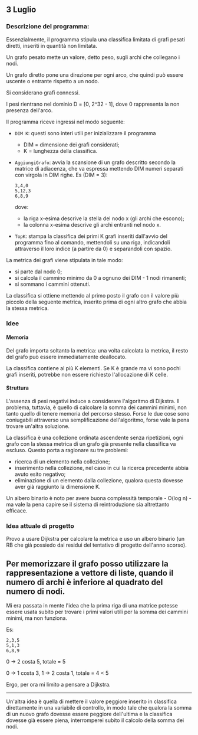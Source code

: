 ## 3 Luglio

### Descrizione del programma:

Essenzialmente, il programma stipula una classifica limitata di grafi pesati diretti, inseriti in quantità
non limitata.

Un grafo pesato mette un valore, detto peso, sugli archi che collegano i nodi.

Un grafo diretto pone una direzione per ogni arco, che quindi può essere uscente o entrante rispetto a un 
nodo.

Si considerano grafi connessi.

I pesi rientrano nel dominio D = [0, 2^32 - 1], dove 0 rappresenta la non presenza dell'arco.

Il programma riceve ingressi nel modo seguente:

- `DIM K`: questi sono interi utili per inizializzare il programma
  - DIM = dimensione dei grafi considerati;
  - K = lunghezza della classifica.
- `AggiungiGrafo`: avvia la scansione di un grafo descritto secondo la matrice di adiacenza, che va espressa mettendo
  DIM numeri separati con virgola in DIM righe. Es (DIM = 3):

      3,4,0
      5,12,3
      6,8,9

  dove:
  - la riga x-esima descrive la stella del nodo x (gli archi che escono);
  - la colonna x-esima descrive gli archi entranti nel nodo x.

- `TopK`: stampa la classifica dei primi K grafi inseriti dall'avvio del programma fino al comando, mettendoli su una
  riga, indicandoli attraverso il loro indice (a partire da 0) e separandoli con spazio.

La metrica dei grafi viene stipulata in tale modo:

- si parte dal nodo 0;
- si calcola il cammino minimo da 0 a ognuno dei DIM - 1 nodi rimanenti;
- si sommano i cammini ottenuti.

La classifica si ottiene mettendo al primo posto il grafo con il valore più piccolo della seguente metrica,
inserito prima di ogni altro grafo che abbia la stessa metrica.

### Idee

#### Memoria

Del grafo importa soltanto la metrica: una volta calcolata la metrica, il resto del grafo può
essere immediatamente deallocato.

La classifica contiene al più K elementi. Se K è grande ma vi sono pochi grafi inseriti, potrebbe non
essere richiesto l'allocazione di K celle.

#### Struttura

L'assenza di pesi negativi induce a considerare l'algoritmo di Dijkstra. Il problema, tuttavia, è quello
di calcolare la somma dei cammini minimi, non tanto quello di tenere memoria del percorso stesso.
Forse le due cose sono coniugabili attraverso una semplificazione dell'algoritmo, forse vale la pena trovare
un'altra soluzione.

La classifica è una collezione ordinata ascendente senza ripetizioni, ogni grafo con la stessa metrica di
un grafo già presente nella classifica va escluso. Questo porta a ragionare su tre problemi:

- ricerca di un elemento nella collezione;
- inserimento nella collezione, nel caso in cui la ricerca precedente abbia avuto esito negativo;
- eliminazione di un elemento dalla collezione, qualora questa dovesse aver già raggiunto la dimensione K.

Un albero binario è noto per avere buona complessità temporale - O(log n) - ma vale la pena capire se il sistema di
reintroduzione sia altrettanto efficace.

### Idea attuale di progetto

Provo a usare Dijkstra per calcolare la metrica e uso un albero binario (un RB che già possiedo dai residui del
tentativo di progetto dell'anno scorso).

Per memorizzare il grafo posso utilizzare la rappresentazione a vettore di liste, quando il numero di archi è inferiore
al quadrato del numero di nodi.
---
Mi era passata in mente l'idea che la prima riga di una matrice potesse essere usata subito per trovare i primi valori
utili per la somma dei cammini minimi, ma non funziona.

Es:

    2,3,5
    5,1,3
    6,8,9

0 -> 2 costa 5, totale = 5

0 -> 1 costa 3, 1 -> 2 costa 1, totale = 4 < 5

Ergo, per ora mi limito a pensare a Dijkstra.

---

Un'altra idea è quella di mettere il valore peggiore inserito in classifica direttamente in una variabile di controllo,
in modo tale che qualora la somma di un nuovo grafo dovesse essere peggiore dell'ultima e la classifica dovesse già
essere piena, interromperei subito il calcolo della somma dei nodi.